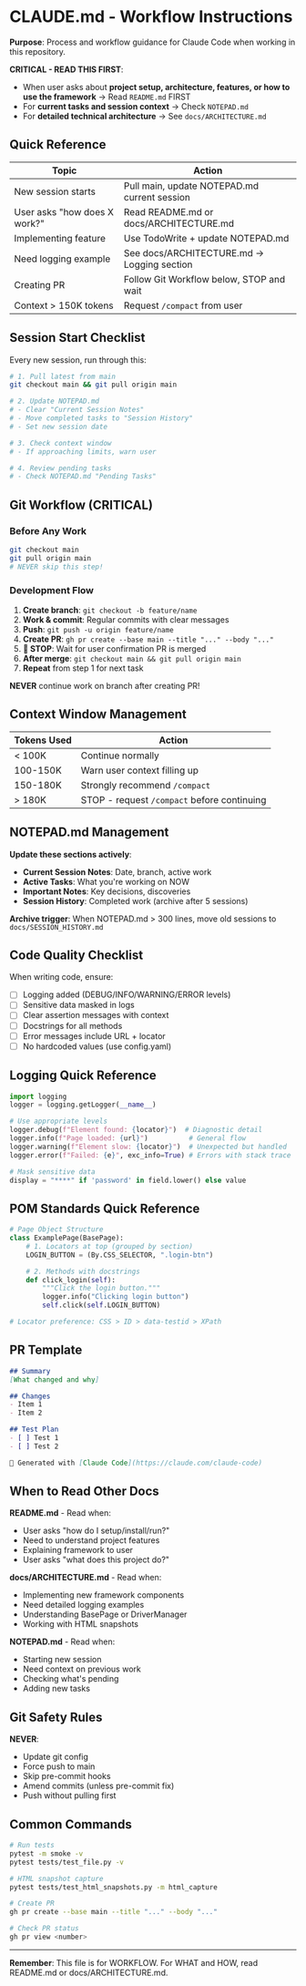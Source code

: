 # CLAUDE.md - Workflow Instructions

**Purpose**: Process and workflow guidance for Claude Code when working in this repository.

**CRITICAL - READ THIS FIRST**:
- When user asks about **project setup, architecture, features, or how to use the framework** → Read `README.md` FIRST
- For **current tasks and session context** → Check `NOTEPAD.md`
- For **detailed technical architecture** → See `docs/ARCHITECTURE.md`

## Quick Reference

| Topic | Action |
|-------|--------|
| New session starts | Pull main, update NOTEPAD.md current session |
| User asks "how does X work?" | Read README.md or docs/ARCHITECTURE.md |
| Implementing feature | Use TodoWrite + update NOTEPAD.md |
| Need logging example | See docs/ARCHITECTURE.md → Logging section |
| Creating PR | Follow Git Workflow below, STOP and wait |
| Context > 150K tokens | Request `/compact` from user |

## Session Start Checklist

Every new session, run through this:

```bash
# 1. Pull latest from main
git checkout main && git pull origin main

# 2. Update NOTEPAD.md
# - Clear "Current Session Notes"
# - Move completed tasks to "Session History"
# - Set new session date

# 3. Check context window
# - If approaching limits, warn user

# 4. Review pending tasks
# - Check NOTEPAD.md "Pending Tasks"
```

## Git Workflow (CRITICAL)

### Before Any Work
```bash
git checkout main
git pull origin main
# NEVER skip this step!
```

### Development Flow
1. **Create branch**: `git checkout -b feature/name`
2. **Work & commit**: Regular commits with clear messages
3. **Push**: `git push -u origin feature/name`
4. **Create PR**: `gh pr create --base main --title "..." --body "..."`
5. **🛑 STOP**: Wait for user confirmation PR is merged
6. **After merge**: `git checkout main && git pull origin main`
7. **Repeat** from step 1 for next task

**NEVER** continue work on branch after creating PR!

## Context Window Management

| Tokens Used | Action |
|-------------|--------|
| < 100K | Continue normally |
| 100-150K | Warn user context filling up |
| 150-180K | Strongly recommend `/compact` |
| > 180K | STOP - request `/compact` before continuing |

## NOTEPAD.md Management

**Update these sections actively**:
- **Current Session Notes**: Date, branch, active work
- **Active Tasks**: What you're working on NOW
- **Important Notes**: Key decisions, discoveries
- **Session History**: Completed work (archive after 5 sessions)

**Archive trigger**: When NOTEPAD.md > 300 lines, move old sessions to `docs/SESSION_HISTORY.md`

## Code Quality Checklist

When writing code, ensure:
- [ ] Logging added (DEBUG/INFO/WARNING/ERROR levels)
- [ ] Sensitive data masked in logs
- [ ] Clear assertion messages with context
- [ ] Docstrings for all methods
- [ ] Error messages include URL + locator
- [ ] No hardcoded values (use config.yaml)

## Logging Quick Reference

```python
import logging
logger = logging.getLogger(__name__)

# Use appropriate levels
logger.debug(f"Element found: {locator}")  # Diagnostic detail
logger.info(f"Page loaded: {url}")          # General flow
logger.warning(f"Element slow: {locator}")  # Unexpected but handled
logger.error(f"Failed: {e}", exc_info=True) # Errors with stack trace

# Mask sensitive data
display = "****" if 'password' in field.lower() else value
```

## POM Standards Quick Reference

```python
# Page Object Structure
class ExamplePage(BasePage):
    # 1. Locators at top (grouped by section)
    LOGIN_BUTTON = (By.CSS_SELECTOR, ".login-btn")

    # 2. Methods with docstrings
    def click_login(self):
        """Click the login button."""
        logger.info("Clicking login button")
        self.click(self.LOGIN_BUTTON)

# Locator preference: CSS > ID > data-testid > XPath
```

## PR Template

```markdown
## Summary
[What changed and why]

## Changes
- Item 1
- Item 2

## Test Plan
- [ ] Test 1
- [ ] Test 2

🤖 Generated with [Claude Code](https://claude.com/claude-code)
```

## When to Read Other Docs

**README.md** - Read when:
- User asks "how do I setup/install/run?"
- Need to understand project features
- Explaining framework to user
- User asks "what does this project do?"

**docs/ARCHITECTURE.md** - Read when:
- Implementing new framework components
- Need detailed logging examples
- Understanding BasePage or DriverManager
- Working with HTML snapshots

**NOTEPAD.md** - Read when:
- Starting new session
- Need context on previous work
- Checking what's pending
- Adding new tasks

## Git Safety Rules

**NEVER**:
- Update git config
- Force push to main
- Skip pre-commit hooks
- Amend commits (unless pre-commit fix)
- Push without pulling first

## Common Commands

```bash
# Run tests
pytest -m smoke -v
pytest tests/test_file.py -v

# HTML snapshot capture
pytest tests/test_html_snapshots.py -m html_capture

# Create PR
gh pr create --base main --title "..." --body "..."

# Check PR status
gh pr view <number>
```

---

**Remember**: This file is for WORKFLOW. For WHAT and HOW, read README.md or docs/ARCHITECTURE.md.
